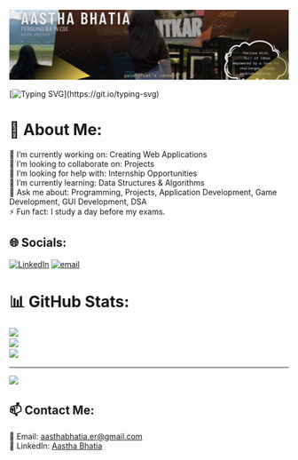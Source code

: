 ![Header Image](img.png)

[![Typing SVG](https://readme-typing-svg.herokuapp.com?font=Fira+Code&duration=3000&pause=1000&color=FFA500&width=435&lines=Hey+there!+I'm+Aastha+Bhatia.;Passionate+Tech+Enthusiast!;Always+Learning+and+Building!)](https://git.io/typing-svg)

# 💫 About Me:
🔭 I’m currently working on: Creating Web Applications<br>👯 I’m looking to collaborate on: Projects<br>🤝 I’m looking for help with: Internship Opportunities<br>🌱 I’m currently learning: Data Structures & Algorithms<br>💬 Ask me about: Programming, Projects, Application Development, Game Development, GUI Development, DSA<br>⚡ Fun fact: I study a day before my exams.<br>


## 🌐 Socials:
[![LinkedIn](https://img.shields.io/badge/LinkedIn-%230077B5.svg?logo=linkedin&logoColor=white)](https://linkedin.com/in/aasthabhatia-er) [![email](https://img.shields.io/badge/Email-D14836?logo=gmail&logoColor=white)](mailto:aasthabhatia.er@gmail.com) 
# 📊 GitHub Stats:
![](https://github-readme-stats.vercel.app/api?username=aastha-bhatia&theme=gruvbox_light&hide_border=false&include_all_commits=false&count_private=false)<br/>
![](https://nirzak-streak-stats.vercel.app/?user=aastha-bhatia&theme=gruvbox_light&hide_border=false)<br/>
![](https://github-readme-stats.vercel.app/api/top-langs/?username=aastha-bhatia&theme=gruvbox_light&hide_border=false&include_all_commits=false&count_private=false&layout=compact)

---
[![](https://visitcount.itsvg.in/api?id=aastha-bhatia&icon=0&color=0)](https://visitcount.itsvg.in)

## 📫 Contact Me:
📧 Email: [aasthabhatia.er@gmail.com](mailto:aasthabhatia.er@gmail.com)  
💼 LinkedIn: [Aastha Bhatia](https://www.linkedin.com/in/aasthabhatia-er/)  
